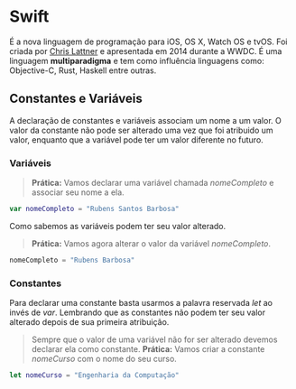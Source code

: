 # Swift
  
É a nova linguagem de programação para iOS, OS X, Watch OS e tvOS. Foi criada por [Chris Lattner](https://en.wikipedia.org/wiki/Chris_Lattner) e apresentada em 2014 durante a WWDC. É uma linguagem **multiparadigma** e tem como influência linguagens como: Objective-C, Rust, Haskell entre outras.
  
  
## Constantes e Variáveis
  
 A declaração de constantes e variáveis associam um nome a um valor. O valor da constante não pode ser alterado uma vez que foi atribuido um valor, enquanto que a variável pode ter um valor diferente no futuro.
  
### Variáveis
> **Prática:**
> Vamos declarar uma variável chamada *nomeCompleto* e associar seu nome a ela.
  
```swift
var nomeCompleto = "Rubens Santos Barbosa"
```
  
Como sabemos as variáveis podem ter seu valor alterado.
  
> **Prática:** Vamos agora alterar o valor da variável *nomeCompleto*.
```swift
nomeCompleto = "Rubens Barbosa"
```
  
### Constantes
  
 Para declarar uma constante basta usarmos a palavra reservada *let* ao invés de *var*. Lembrando que as constantes não podem ter seu valor alterado depois de sua primeira atribuição.
> Sempre que o valor de uma variável não for ser alterado devemos declarar ela como constante.
> **Prática:** Vamos criar a constante *nomeCurso* com o nome do seu curso.
  
```swift
let nomeCurso = "Engenharia da Computação"
```
